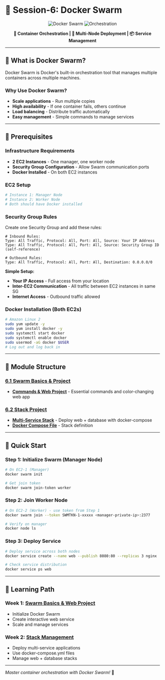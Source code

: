 # 🐝 Session-6: Docker Swarm

<div align="center">

![Docker Swarm](https://img.shields.io/badge/Docker-Swarm-blue?style=for-the-badge&logo=docker&logoColor=white)
![Orchestration](https://img.shields.io/badge/Container-Orchestration-green?style=for-the-badge&logo=docker&logoColor=white)

**🎯 Container Orchestration | 🚀 Multi-Node Deployment | 📦 Service Management**

</div>

---

## 📖 What is Docker Swarm?

Docker Swarm is Docker's built-in orchestration tool that manages multiple containers across multiple machines.

### **Why Use Docker Swarm?**
- **Scale applications** - Run multiple copies
- **High availability** - If one container fails, others continue
- **Load balancing** - Distribute traffic automatically
- **Easy management** - Simple commands to manage services

---

## 🔧 Prerequisites

### **Infrastructure Requirements**
- **2 EC2 Instances** - One manager, one worker node
- **Security Group Configuration** - Allow Swarm communication ports
- **Docker Installed** - On both EC2 instances

### **EC2 Setup**
```bash
# Instance 1: Manager Node
# Instance 2: Worker Node
# Both should have Docker installed
```

### **Security Group Rules**
Create one Security Group and add these rules:
```
# Inbound Rules:
Type: All Traffic, Protocol: All, Port: All, Source: Your IP Address
Type: All Traffic, Protocol: All, Port: All, Source: Security Group ID (self-reference)

# Outbound Rules:
Type: All Traffic, Protocol: All, Port: All, Destination: 0.0.0.0/0
```

**Simple Setup:**
- **Your IP Access** - Full access from your location
- **Inter-EC2 Communication** - All traffic between EC2 instances in same SG
- **Internet Access** - Outbound traffic allowed

### **Docker Installation (Both EC2s)**
```bash
# Amazon Linux 2
sudo yum update -y
sudo yum install docker -y
sudo systemctl start docker
sudo systemctl enable docker
sudo usermod -aG docker $USER
# Log out and log back in
```

---

## 📁 Module Structure

### **[6.1 Swarm Basics & Project](./6.1_swarm_basics/)**
- **[Commands & Web Project](./6.1_swarm_basics/README.md)** - Essential commands and color-changing web app

### **[6.2 Stack Project](./6.2_stack_project/)**
- **[Multi-Service Stack](./6.2_stack_project/README.md)** - Deploy web + database with docker-compose
- **[Docker Compose File](./6.2_stack_project/docker-compose.yml)** - Stack definition

---

## 🚀 Quick Start

### **Step 1: Initialize Swarm (Manager Node)**
```bash
# On EC2-1 (Manager)
docker swarm init

# Get join token
docker swarm join-token worker
```

### **Step 2: Join Worker Node**
```bash
# On EC2-2 (Worker) - use token from Step 1
docker swarm join --token SWMTKN-1-xxxxx <manager-private-ip>:2377

# Verify on manager
docker node ls
```

### **Step 3: Deploy Service**
```bash
# Deploy service across both nodes
docker service create --name web --publish 8080:80 --replicas 3 nginx

# Check service distribution
docker service ps web
```

---

## 🎯 Learning Path

### **Week 1: [Swarm Basics & Web Project](./6.1_swarm_basics/)**
- Initialize Docker Swarm
- Create interactive web service
- Scale and manage services

### **Week 2: [Stack Management](./6.2_stack_project/)**
- Deploy multi-service applications
- Use docker-compose.yml files
- Manage web + database stacks

---

*Master container orchestration with Docker Swarm!* 🚀
